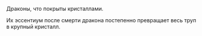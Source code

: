 Драконы, что покрыты кристаллами.

Их эссентиум после смерти дракона постепенно превращает весь труп в крупный кристалл.